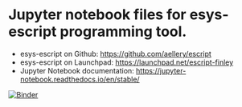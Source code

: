 # Jupyter notebook files for esys-escript programming tool.
  - esys-escript on Github: https://github.com/aellery/escript
  - esys-escript on Launchpad: https://launchpad.net/escript-finley
  - Jupyter Notebook documentation: https://jupyter-notebook.readthedocs.io/en/stable/ 


[![Binder](https://mybinder.org/badge_logo.svg)](https://mybinder.org/v2/gh/uqqshao/esys-escript-jupyter-notebook.git/master)
